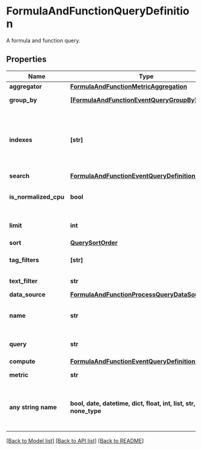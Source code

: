 # FormulaAndFunctionQueryDefinition

A formula and function query.
## Properties
Name | Type | Description | Notes
------------ | ------------- | ------------- | -------------
**aggregator** | [**FormulaAndFunctionMetricAggregation**](FormulaAndFunctionMetricAggregation.md) |  | [optional] 
**group_by** | [**[FormulaAndFunctionEventQueryGroupBy]**](FormulaAndFunctionEventQueryGroupBy.md) | Group by options. | [optional] 
**indexes** | **[str]** | An array of index names to query in the stream. Omit or use &#x60;[]&#x60; to query all indexes at once. | [optional] 
**search** | [**FormulaAndFunctionEventQueryDefinitionSearch**](FormulaAndFunctionEventQueryDefinitionSearch.md) |  | [optional] 
**is_normalized_cpu** | **bool** | Whether to normalize the CPU percentages. | [optional] 
**limit** | **int** | Number of hits to return. | [optional] 
**sort** | [**QuerySortOrder**](QuerySortOrder.md) |  | [optional] 
**tag_filters** | **[str]** | An array of tags to filter by. | [optional] 
**text_filter** | **str** | Text to use as filter. | [optional] 
**data_source** | [**FormulaAndFunctionProcessQueryDataSource**](FormulaAndFunctionProcessQueryDataSource.md) |  | [optional] 
**name** | **str** | Name of query for use in formulas. | [optional] 
**query** | **str** | Metrics query definition. | [optional] 
**compute** | [**FormulaAndFunctionEventQueryDefinitionCompute**](FormulaAndFunctionEventQueryDefinitionCompute.md) |  | [optional] 
**metric** | **str** | Process metric name. | [optional] 
**any string name** | **bool, date, datetime, dict, float, int, list, str, none_type** | any string name can be used but the value must be the correct type | [optional]

[[Back to Model list]](README.md#documentation-for-models) [[Back to API list]](README.md#documentation-for-api-endpoints) [[Back to README]](README.md)


